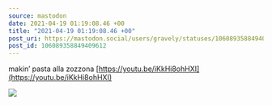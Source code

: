 ```yaml
---
source: mastodon
date: 2021-04-19 01:19:08.46 +00
title: "2021-04-19 01:19:08.46 +00"
post_uri: https://mastodon.social/users/gravely/statuses/106089358849409612
post_id: 106089358849409612
---
```

makin’ pasta alla zozzona [https://youtu.be/iKkHi8ohHXI](https://youtu.be/iKkHi8ohHXI)


![](/images/106089358795754279.jpg)

